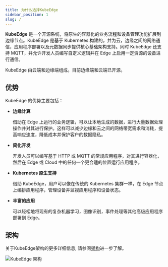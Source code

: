 ```yaml
---
title: 为什么选择KubeEdge
sidebar_position: 1
slug: /
---
```


**KubeEdge** 是一个开源系统，将原生的容器化的业务流程和设备管理功能扩展到边缘节点。KubeEdge 是基于 Kubernetes 构建的，并为云，边缘之间的网络通信，应用程序部署以及元数据同步提供核心基础架构支持。同时 KubeEdge 还支持 MQTT，并允许开发人员编写自定义逻辑并在 Edge 上启用一定资源的设备进行通信。

KubeEdge 由云端和边缘端组成。目前边缘端和云端已开源。

## 优势

KubeEdge 的优势主要包括：

- **边缘计算**

  借助在 Edge 上运行的业务逻辑，可以让本地生成的数据，进行大量数据处理操作并对其进行保护。这样可以减少边缘和云之间的网络带宽需求和消耗，提高响应速度，降低成本并保护客户的数据隐私。

- **简化开发**

  开发人员可以编写基于 HTTP 或 MQTT 的常规应用程序，对其进行容器化，然后在 Edge 或 Cloud 中的任何一个更合适的位置运行应用程序。

- **Kubernetes 原生支持**

  借助 KubeEdge，用户可以像在传统的 Kubernetes 集群一样，在 Edge 节点上编排应用程序，管理设备并监视应用程序和设备状态。

- **丰富的应用**

  可以轻松地将现有的复杂机器学习，图像识别，事件处理等其他高级应用程序部署到 Edge。

## 架构

关于KubeEdge架构的更多详细信息, 请参阅[架构](i18n/zh/docusaurus-plugin-content-docs/current/architecture/index.md)进一步了解。

![KubeEdge 架构](/img/kubeedge_arch.png)
